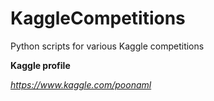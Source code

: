 # KaggleCompetitions
Python scripts for various Kaggle competitions

**Kaggle profile** 

*https://www.kaggle.com/poonaml*
